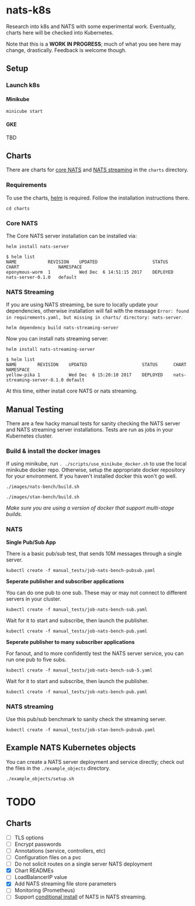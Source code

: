 # nats-k8s

Research into k8s and NATS with some experimental work.  Eventually, charts here will be checked into Kubernetes.

Note that this is a **WORK IN PROGRESS**; much of what you see here may change, drastically.  Feedback is welcome though.

## Setup

### Launch k8s

#### Minikube
`minicube start`

#### GKE
TBD

## Charts

There are charts for [core NATS](charts/nats-server) and [NATS streaming](charts/nats-streaming-server) in the `charts` directory.

### Requirements

To use the charts, [helm](https://github.com/kubernetes/helm) is required.  Follow the installation instructions there.

`cd charts`

### Core NATS
The Core NATS server installation can be installed via:

`helm install nats-server`

```text
$ helm list
NAME          	REVISION	UPDATED                 	STATUS  	CHART            	NAMESPACE
eponymous-worm	1       	Wed Dec  6 14:51:15 2017	DEPLOYED	nats-server-0.1.0	default  
```

### NATS Streaming

If you are using NATS streaming, be sure to locally update your dependencies, otherwise installation will fail with the message `Error: found in requirements.yaml, but missing in charts/ directory: nats-server`.

`helm dependency build nats-streaming-server`

Now you can install nats streaming server:

`helm install nats-streaming-server`

```text
$ helm list
NAME       	REVISION	UPDATED                 	STATUS  	CHART                      	NAMESPACE
yellow-pika	1       	Wed Dec  6 15:20:10 2017	DEPLOYED	nats-streaming-server-0.1.0	default  
```

At this time, either install core NATS or nats streaming.

## Manual Testing

There are a few hacky manual tests for sanity checking the NATS server and NATS streaming server installations.  Tests are run as jobs in your Kubernetes cluster.

### Build & install the docker images

If using minikube, run `. ./scripts/use_minikube_docker.sh` to use the local minikube docker repo.  Otherwise, setup the appropriate docker repository for your environment.  If you haven't installed docker this won't go well.

`./images/nats-bench/build.sh`

`./images/stan-bench/build.sh`

*Make sure you are using a version of docker that support multi-stage builds.*

### NATS

**Single Pub/Sub App**

There is a basic pub/sub test, that sends 10M messages through a single server.
```text
kubectl create -f manual_tests/job-nats-bench-pubsub.yaml 
```

**Seperate publisher and subscriber applications**

You can do one pub to one sub.  These may or may not connect to different servers in your cluster.

```text
kubectl create -f manual_tests/job-nats-bench-sub.yaml
```

Wait for it to start and subscribe, then launch the publisher.

```text
kubectl create -f manual_tests/job-nats-bench-pub.yaml
```

**Seperate publisher to many subscriber applications**

For fanout, and to more confidently test the NATS server service, you can run one pub to five subs.

```text
kubectl create -f manual_tests/job-nats-bench-sub-5.yaml 
```

Wait for it to start and subscribe, then launch the publisher.

```text
kubectl create -f manual_tests/job-nats-bench-pub.yaml
```

### NATS streaming

Use this pub/sub benchmark to sanity check the streaming server.

```text
kubectl create -f manual_tests/job-stan-bench-pubsub.yaml
```

## Example NATS Kubernetes objects

You can create a NATS server deployment and service directly; check out the files in the `./example_objects` directory.

`./example_objects/setup.sh`

# TODO

## Charts

- [ ] TLS options
- [ ] Encrypt passwords
- [ ] Annotations (service, controllers, etc)
- [ ] Configuration files on a pvc
- [ ] Do not solicit routes on a single server NATS deployment
- [X] Chart READMEs
- [ ] LoadBalancerIP value
- [X] Add NATS streaming file store parameters
- [ ] Monitoring (Prometheus)
- [ ] Support [conditional install](https://github.com/kubernetes/helm/blob/master/docs/charts.md#tags-and-condition-fields-in-requirementsyaml) of NATS in NATS streaming.
